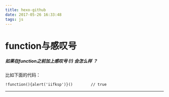 ```yaml
---
title: hexo-github
date: 2017-05-26 16:33:48
tags: js
---
```


# function与感叹号
##### 如果在function之前加上感叹号 (!) 会怎么样 ？
比如下面的代码：

```
!function(){alert('iifksp')}()        // true
```

---